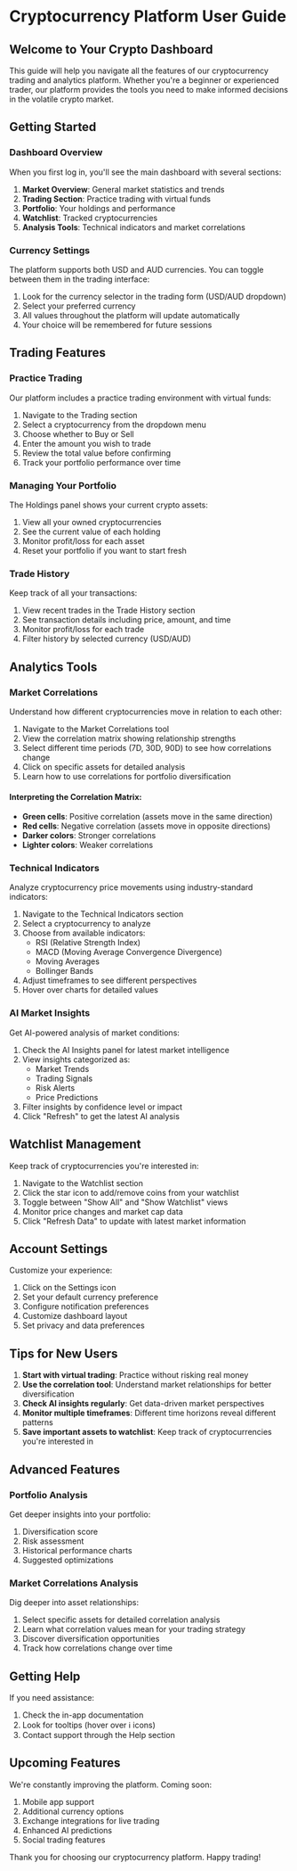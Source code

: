 
# Cryptocurrency Platform User Guide

## Welcome to Your Crypto Dashboard

This guide will help you navigate all the features of our cryptocurrency trading and analytics platform. Whether you're a beginner or experienced trader, our platform provides the tools you need to make informed decisions in the volatile crypto market.

## Getting Started

### Dashboard Overview

When you first log in, you'll see the main dashboard with several sections:

1. **Market Overview**: General market statistics and trends
2. **Trading Section**: Practice trading with virtual funds
3. **Portfolio**: Your holdings and performance
4. **Watchlist**: Tracked cryptocurrencies
5. **Analysis Tools**: Technical indicators and market correlations

### Currency Settings

The platform supports both USD and AUD currencies. You can toggle between them in the trading interface:

1. Look for the currency selector in the trading form (USD/AUD dropdown)
2. Select your preferred currency
3. All values throughout the platform will update automatically
4. Your choice will be remembered for future sessions

## Trading Features

### Practice Trading

Our platform includes a practice trading environment with virtual funds:

1. Navigate to the Trading section
2. Select a cryptocurrency from the dropdown menu
3. Choose whether to Buy or Sell
4. Enter the amount you wish to trade
5. Review the total value before confirming
6. Track your portfolio performance over time

### Managing Your Portfolio

The Holdings panel shows your current crypto assets:

1. View all your owned cryptocurrencies
2. See the current value of each holding
3. Monitor profit/loss for each asset
4. Reset your portfolio if you want to start fresh

### Trade History

Keep track of all your transactions:

1. View recent trades in the Trade History section
2. See transaction details including price, amount, and time
3. Monitor profit/loss for each trade
4. Filter history by selected currency (USD/AUD)

## Analytics Tools

### Market Correlations

Understand how different cryptocurrencies move in relation to each other:

1. Navigate to the Market Correlations tool
2. View the correlation matrix showing relationship strengths
3. Select different time periods (7D, 30D, 90D) to see how correlations change
4. Click on specific assets for detailed analysis
5. Learn how to use correlations for portfolio diversification

#### Interpreting the Correlation Matrix:
- **Green cells**: Positive correlation (assets move in the same direction)
- **Red cells**: Negative correlation (assets move in opposite directions)
- **Darker colors**: Stronger correlations
- **Lighter colors**: Weaker correlations

### Technical Indicators

Analyze cryptocurrency price movements using industry-standard indicators:

1. Navigate to the Technical Indicators section
2. Select a cryptocurrency to analyze
3. Choose from available indicators:
   - RSI (Relative Strength Index)
   - MACD (Moving Average Convergence Divergence)
   - Moving Averages
   - Bollinger Bands
4. Adjust timeframes to see different perspectives
5. Hover over charts for detailed values

### AI Market Insights

Get AI-powered analysis of market conditions:

1. Check the AI Insights panel for latest market intelligence
2. View insights categorized as:
   - Market Trends
   - Trading Signals
   - Risk Alerts
   - Price Predictions
3. Filter insights by confidence level or impact
4. Click "Refresh" to get the latest AI analysis

## Watchlist Management

Keep track of cryptocurrencies you're interested in:

1. Navigate to the Watchlist section
2. Click the star icon to add/remove coins from your watchlist
3. Toggle between "Show All" and "Show Watchlist" views
4. Monitor price changes and market cap data
5. Click "Refresh Data" to update with latest market information

## Account Settings

Customize your experience:

1. Click on the Settings icon
2. Set your default currency preference
3. Configure notification preferences
4. Customize dashboard layout
5. Set privacy and data preferences

## Tips for New Users

1. **Start with virtual trading**: Practice without risking real money
2. **Use the correlation tool**: Understand market relationships for better diversification
3. **Check AI insights regularly**: Get data-driven market perspectives
4. **Monitor multiple timeframes**: Different time horizons reveal different patterns
5. **Save important assets to watchlist**: Keep track of cryptocurrencies you're interested in

## Advanced Features

### Portfolio Analysis

Get deeper insights into your portfolio:

1. Diversification score
2. Risk assessment
3. Historical performance charts
4. Suggested optimizations

### Market Correlations Analysis

Dig deeper into asset relationships:

1. Select specific assets for detailed correlation analysis
2. Learn what correlation values mean for your trading strategy
3. Discover diversification opportunities
4. Track how correlations change over time

## Getting Help

If you need assistance:

1. Check the in-app documentation
2. Look for tooltips (hover over ℹ️ icons)
3. Contact support through the Help section

## Upcoming Features

We're constantly improving the platform. Coming soon:

1. Mobile app support
2. Additional currency options
3. Exchange integrations for live trading
4. Enhanced AI predictions
5. Social trading features

Thank you for choosing our cryptocurrency platform. Happy trading!
